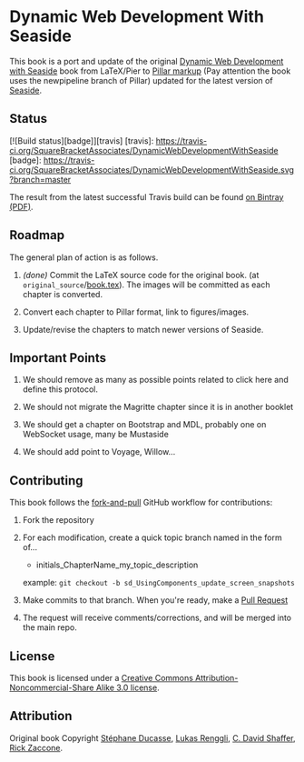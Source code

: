 # Dynamic Web Development With Seaside

This book is a port and update of the original
[Dynamic Web Development with Seaside](http://book.seaside.st/book) book from
LaTeX/Pier to [Pillar markup](https://github.com/pillar-markup/pillar) (Pay attention the book uses the newpipeline branch of Pillar)
updated for the latest version of [Seaside](http://www.seaside.st/).


## Status
[![Build status][badge]][travis]
[travis]: https://travis-ci.org/SquareBracketAssociates/DynamicWebDevelopmentWithSeaside
[badge]: https://travis-ci.org/SquareBracketAssociates/DynamicWebDevelopmentWithSeaside.svg?branch=master

The result from the latest successful Travis build can be found [on Bintray (PDF)](https://bintray.com/squarebracketassociates/wip/download_file?file_path=Seaside-wip.pdf).

## Roadmap
The general plan of action is as follows.

1. *(done)* Commit the LaTeX source code for the original book.
    (at `original_source`/[book.tex](original_source/book.tex)).
    The images will be committed as each chapter is converted.

2. Convert each chapter to Pillar format, link to figures/images.

5. Update/revise the chapters to match newer versions of Seaside.

## Important Points	

1. We should remove as many as possible points related to click here and define this protocol.

2. We should not migrate the Magritte chapter since it is in another booklet

3. We should get a chapter on Bootstrap and MDL, probably one on WebSocket usage, many be Mustaside

4. We should add point to Voyage, Willow... 


## Contributing
This book follows the
[fork-and-pull](https://help.github.com/articles/using-pull-requests/#fork--pull)
GitHub workflow for contributions:

1. Fork the repository

2. For each modification, create a quick topic branch named in the form of...

   * initials_ChapterName_my_topic_description   

   example: `git checkout -b sd_UsingComponents_update_screen_snapshots`

3. Make commits to that branch. When you're ready, make a
    [Pull Request](https://help.github.com/articles/using-pull-requests/#sending-the-pull-request)

4. The request will receive comments/corrections, and will be merged into the
    main repo.

## License
This book is licensed under a
[Creative Commons Attribution-Noncommercial-Share Alike 3.0 license](http://creativecommons.org/licenses/by-nc-sa/3.0/).

## Attribution
Original book Copyright
[Stéphane Ducasse](http://stephane.ducasse.free.fr/),
[Lukas Renggli](http://www.lukas-renggli.ch/),
[C. David Shaffer](http://www.shaffer-consulting.com/),
[Rick Zaccone](http://www.bucknell.edu/x15822.xml).
